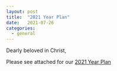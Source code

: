 ```yaml
---
layout: post
title:  "2021 Year Plan"
date:   2021-07-26
categories: 
  - general
---
```


Dearly beloved in Christ,

Please see attached for our [2021 Year Plan](https://ebenezermarthomachurch.org/assets/YearPlan/YP2021.pdf)